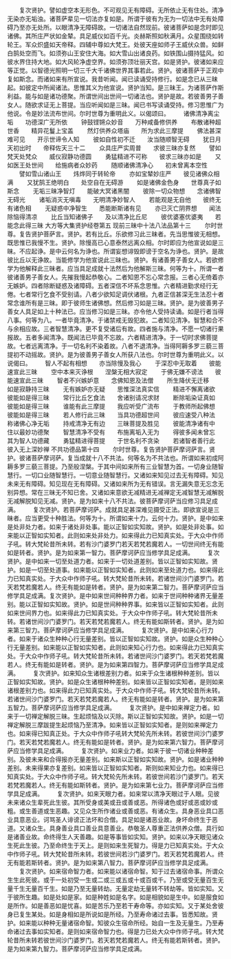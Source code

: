 <!-- { "loadSidebar": true } -->
　　复次贤护。譬如虚空本无形色。不可观见无有障碍。无所依止无有住处。清净无染亦无垢浊。诸菩萨辈见一切法亦复如是。所谓于彼有为无为一切法中无有处障碍乃至亦无处所。以眼清净无障碍故。一切诸法自然现前。彼诸菩萨如是念时即见诸佛。其所庄严状如金辇。具足威仪如百千光。炎赫斯照如秋满月。众星围绕如转轮王。军众炽盛如天帝释。四辅中尊如大梵王。处彼天座如师子王威伏众兽。如鲜白鹄处空而飞。如须弥山王安住大海。如大雪山出诸良药。如铁围山摄持猛风。如彼水界住持大地。如大风轮净虚空界。如须弥顶壮丽天宫。如是贤护。彼诸如来应等正觉。以智德光照明一切三千大千诸佛世界其事若此。贤护。彼诸菩萨于正观中复如斯念。而诸如来有所宣说。我昔听闻。闻已读诵受持修行。如是念已从三昧起。如彼定中所闻诸法。思惟其义为他宣说。贤护当知。是三昧王。为诸菩萨作斯利益。能与如是诸功德聚。所谓世间出世间一切诸法也。贤护是故。若彼善男子善女人。随欲求证无上菩提。当应听闻如是三昧。闻已书写读诵受持。修习思惟广为他说。令是妙法流布世间。尔时世尊为重明此义。以偈颂曰。
　　诸佛清净离尘垢　　功德深广无所依
　　钟鼓铿锵众妙音　　万种咸备修供养
　　布散诸种超世香　　精异花鬘上宝盖
　　然灯供养众塔庙　　所为求此三摩提
　　佛法甚深难可见　　开示世谛令人知
　　彼如自性初不迁　　汝当随顺智无碍
　　犹日月天初出时　　帝释佐天三十二
　　众具庄严实周普　　求彼三昧亦复然
　　譬如梵天处梵众　　威仪寂静功德圆
　　勇猛精进不可称　　彼求三昧亦如是
　　又如医王处世间　　给施病者众妙药
　　随顺诸佛清净心　　初未曾离本空性
　　譬如雪山诸山王　　炜烨同于转轮帝
　　亦如宝辇妙庄严　　彼见诸佛众相满
　　又犹鹄王绝明白　　处空自在无碍游
　　如是诸佛金色身　　世尊真子如斯念
　　无垢三昧净智灯　　能破大冥诸黑闇
　　彼除一切众物想　　念诸佛智无碍光
　　诸垢消灭无嗔毒　　无明清净妙智人
　　若能观是无自他　　彼终无有诸色相
　　无疑惑中净智生　　悉能断斯诸有见
　　亦已灭亡阴界想　　闻法除恼得清凉
　　比丘当知诸佛子　　及以清净比丘尼
　　彼优婆塞优婆夷　　若能念此得三昧
大方等大集贤护经卷第五
现前三昧中十法八法品第十三
　　尔时世尊。复告贤护菩萨言。贤护。若有比丘。乐欲修习此三昧者。先当思惟彼无相想。既思惟已我慢不生。贤护。除慢高已心意泰然远离众相。尔时即应为他宣说如是三昧。不应起诤。是中云何名为诤也。所谓妄想诽毁即谤于空名为诤也。贤护。是故彼比丘以无诤故。当能修学为他宣说此三昧也。贤护。有诸善男子善女人。若欲修学为他解释此三昧者。应当具足成就十法然后为他解斯三昧。何等为十。所谓一者彼诸善男子善女人。先摧我慢起恭敬心。二者知恩不忘心常念报。三者心无倚着亦无嫉妒。四者除断疑惑及诸障碍。五者深信不坏系念思惟。六者精进勤求经行无倦。七者常行乞食不受别请。八者少欲知足调伏诸根。九者正信甚深无生法忍十者常念谁所有是三昧。即于彼师生诸佛想。然后修习如是三昧。贤护。是为彼善男子善女人具足如上十种法已。应当修习如是三昧。亦令他人受持读诵。如是行者当得八事。何等为八。一者毕竟清净。于诸禁戒无毁犯故。二者知见清净。智慧和合不与余相应故。三者智慧清净。更不复受诸后有故。四者施与清净。不愿一切诸行果报故。五者多闻清净。既闻法已毕竟不忘故。六者精进清净。于一切时求佛菩提故。七者远离清净。于一切名利不染着故。八者不退清净。当得阿耨多罗三藐三菩提初不动摇故。贤护。是为彼善男子善女人所获八法也。尔时世尊为重明此义。以说偈曰。
　　智人不起有相想　　亦当除慢及我心
　　于深忍中无取着　　彼能速宣此三昧
　　空中本来灭诤根　　涅槃无相大寂定
　　于佛无嫌不谤法　　彼能速宣此三昧
　　智者不兴嫉妒意　　念佛知恩及法僧
　　所生降伏无迁移　　如是寂静持三昧
　　无有嫉妒亦无疑　　思惟深法真实信
　　精进不懈离诸欲　　彼能如是得三昧
　　常行比丘乞食法　　舍诸别请况求财
　　断除垢染证真如　　彼能如是得三昧
　　谁能有此三摩提　　我应听受广流布
　　于教师所起佛想　　彼能如是得三昧
　　若人修行此三昧　　当具功德超世间
　　彼应速受八种法　　称诸佛心净无垢
　　持戒清净无有边　　三昧菩提及胜见
　　彼能清净诸有中　　住以最妙功德聚
　　智慧清净不受有　　布施离垢入无为
　　得彼多闻未曾忘　　其为智人功德藏
　　勇猛精进得菩提　　于世名利不贪染
　　若诸智者善行此　　彼入无上深妙禅
不共功德品第十四
　　尔时世尊。复告贤护菩萨摩诃萨言。贤护。彼诸菩萨摩诃萨。复当成就十八不共法。何等名为不共法也。所谓如来初成阿耨多罗三藐三菩提。乃至般涅槃。于其中间如来所有三业智慧为首。一切身业随智慧行。一切口业随智慧行。一切意业随智慧行。又诸如来知见过去无有障碍。知见未来无有障碍。知见现在无有障碍。又诸如来所为无有错误。言无漏失意无忘念无别异想。常在三昧无不知已舍。又诸如来意欲无减精进无减禅定无减智慧无减解脱无减解脱知见无减。贤护。是为如来十八不共法。彼菩萨摩诃萨当应修习具足成满。
　　复次贤护。若菩萨摩诃萨。成就具足甚深难见摄受正法。即欲宣说是三昧者。应当更受十种胜法。何等为十。所谓如来十力。云何十力。贤护。是中如来是处非处力者。如来于诸处非处事。能以正智如实知故。贤护。如是处非处事。如来能以正智如实知者。此则如来处非处力。如来得此力已知真实处。于大众中作师子吼。转大梵轮昔所未转。若有沙门婆罗门若天若梵若魔若人。一切世间终无有能如是转者。贤护。是为如来第一智力。菩萨摩诃萨应当修学具足成满。
　　复次贤护。是中如来一切至处道力者。如来于一切处道差别。皆以正智如实知故。贤护。如是一切至处道事。如来能以正智如实知者。此则如来至处道力也。如来得此力已知真实处。于大众中作师子吼。转大梵轮昔所未转。若诸世间沙门婆罗门。若天若梵若魔若人。终无有能如是转者。贤护。是为如来第二智力。菩萨摩诃萨应当修学具足成满。复次贤护。是中如来世间种种界力者。如来于世间种种诸界无量差别。能以正智如实知故。贤护。如是世间种种界事。如来皆以正智如实知者。此则如来世间界力也。如来得此力已知真实处。于大众中作师子吼。转大梵轮昔所未转。若诸世间沙门婆罗门。若天若梵若魔若人。终无有能如斯转者。贤护。是为如来第三智力。菩萨摩诃萨应当修学具足成满。
　　复次贤护。是中如来心行力者。如来于诸众生种种心行无量差别。皆以正智如实知故。贤护。如是众生种种心行无量差别。如来能以正智如实知者。此则如来知心行力也。如来得此力已知真实处。于大众中作师子吼。转大梵轮昔所未转。若诸世间沙门婆罗门。若天若梵若魔若人。终无有能如是转者。贤护。是为如来第四智力。菩萨摩诃萨应当修学具足成满。
　　复次贤护。如来知众生诸根差别力者。如来于众生诸根种种差别。皆以正智如实知故。贤护。如是众生诸根种种差别。如来皆以正智如实知者。是则如来诸根差别力也。如来得此力已知真实处。于大众中作师子吼。转大梵轮昔所未转。若诸世间沙门婆罗门。若天若梵若魔若人。终无有能如是转者。贤护。是为如来第五智力。菩萨摩诃萨应当修学具足成满。
　　复次贤护。是中如来禅定力者。如来于一切禅定解脱三昧。生起烦恼及以灭除。斯以正智如实知故。贤护。如是一切禅定解脱三摩跋提生起烦恼乃至清净。如来皆以正智如实知者。是则如来禅定力也。如来得已知真正处。于大众中作师子吼转大梵轮先所未转。若彼世间沙门婆罗门。若天若梵若魔若人。终无有能如是转者。贤护。是为如来第六智力。菩萨摩诃萨应当修学具足成满。
　　复次贤护。如来业力者。如来于彼一切诸业种种差别。及彼未来和合得报亦无量差别。如来斯以正智如实知故。贤护。如是诸业种种差别。未来得果亦复差别。如来皆以正智如实知者。斯则如来知业力也。如来得已知真实处。于大众中作师子吼。转大梵轮先所未转。若彼世间若沙门婆罗门。若天若梵若魔若人。终无有能如斯转者。贤护。是为如来第七业力。菩萨摩诃萨应当修学具足成满。
　　复次贤护。如来天眼力者。如来常以清净天眼过于人眼。见彼未来诸众生辈死此生彼。其所受身或美或丑或善或恶。所得诸色或好或恶或妙或粗。或生善道或生恶趣。又见众生所作诸业或善或恶。有诸众生。具身恶业具口恶业具意恶业。诃骂圣人诽谤正法坏和合僧。具足如是诸恶业故。身坏命终生于恶道。又诸众生。具身善业具口善业具意善业。恭敬圣人尊重正法供养众僧。具行如是诸善业故。命终得生人天善趣。如是等事皆如实知。贤护。如来以净天眼见诸众生死此生彼。乃至命终生于天上。是则如来生死智力。得是力已知真实处。于大众中作师子吼。转大梵轮昔所未转。若彼世间若沙门婆罗门。若天若梵若魔若人。终无有能若斯转者。贤护。是为如来第八智力。菩萨摩诃萨应当修学具足成满。
　　复次贤护。如来宿命智力者。如来能以诸宿命智。知于过去诸宿命事。所谓众生生此死彼。或于一处初受一生或二或三或五或十或百或千。乃至或受无量百生无量千生无量百千生。如是乃至无量转劫。无量定劫无量转不转劫等。皆如实知。又于彼所生趣。如是处如是家。如是种姓如是名字。如是相貌如是生中。如是服食如是所作。如是善恶如是忧喜。如是苦乐乃至若干寿命等。亦如实知。又于某处舍彼身已复生某处。如是身相如是所说如是所经。乃至寿命诸过去事。皆悉知故。贤护。如来能以种种无量诸宿命智。知彼众生宿命所经。始自一生及无量生。乃至寿命诸过去事如实知者。是则如来宿命智力也。得是力已处大众中作师子吼。转大梵轮昔所未转若彼世间沙门婆罗门。若天若梵若魔若人。终无有能若斯转者。贤护。是为如来第九智力。菩萨摩诃萨应当修学具足成满。
